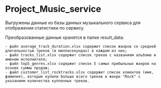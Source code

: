 # Project_Music_service

Выгружены данные из базы данных музыкального сервиса для отображения статистики по сервису.

Преобразованные данные хранятся в папке result_data: 
    
    - файл average_track_duration.xlsx содержит список жанров со средней длительностью треков (в миллисекундах) в каждом из них;
    - файл tracks_list.xlsx содержит список треков с названием альбома и именем исполнителя;
    - файл top5_genres.xlsx содержит список 5 самых прибыльных жанров на основе суммы продаж;
    - файл customer_list_rocktracks.xlsx содержит список клиентов (имя, фамилия), которые купили больше всего треков в жанре "Rock" с указанием количества купленных треков.
